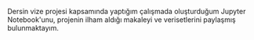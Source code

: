 Dersin vize projesi kapsamında yaptığım çalışmada oluşturduğum Jupyter Notebook'unu, projenin ilham aldığı makaleyi ve verisetlerini paylaşmış bulunmaktayım.
